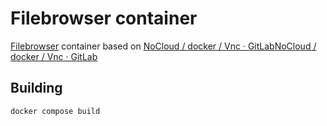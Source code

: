 # Filebrowser container

[Filebrowser](https://filebrowser.org/) container based on [NoCloud / docker / Vnc · GitLab](https://gitlab.tetras-libre.fr/nocloud/docker/vnc)[NoCloud / docker / Vnc · GitLab](https://gitlab.tetras-libre.fr/nocloud/docker/vnc)

## Building

```bash
docker compose build
```
